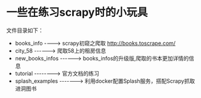 # 一些在练习scrapy时的小玩具

文件目录如下：
* books_info ----> scrapy初窥之爬取 http://books.toscrape.com/ 
* city_58 ------> 爬取58上的租房信息
* new_books_infos ------> books_infos的升级版,爬取的书本更加详情的信息
* tutorial --------> 官方文档的练习
* splash_examples -------> 利用docker配置Splash服务，搭配Scrapy抓取进洞图书

